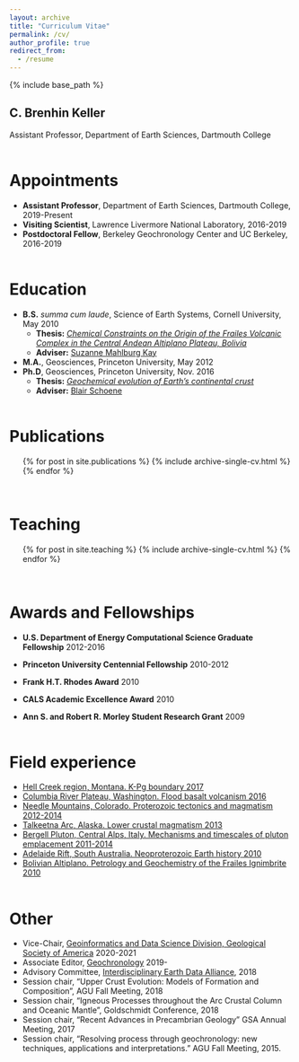 ```yaml
---
layout: archive
title: "Curriculum Vitae"
permalink: /cv/
author_profile: true
redirect_from:
  - /resume
---
```

{% include base_path %}

C. Brenhin Keller
---
Assistant Professor, Department of Earth Sciences, Dartmouth College
<br/><br/>

Appointments
======
* <b>Assistant Professor</b>, Department of Earth Sciences, Dartmouth College, 2019-Present
* <b>Visiting Scientist</b>, Lawrence Livermore National Laboratory, 2016-2019
* <b>Postdoctoral Fellow</b>, Berkeley Geochronology Center and UC Berkeley, 2016-2019
<br/><br/>

Education
======
* <b>B.S.</b> <i>summa cum laude</i>, Science of Earth Systems, Cornell University, May 2010
  * <b>Thesis:</b> [<i>Chemical Constraints on the Origin of the Frailes Volcanic Complex in the Central Andean Altiplano Plateau, Bolivia</i>](https://doi.org/10.31237/osf.io/y6kv4)
  * <b>Adviser:</b> [Suzanne Mahlburg Kay](https://scholar.google.com/citations?user=dPXx4dAAAAAJ&hl=en)
* <b>M.A.</b>, Geosciences, Princeton University, May 2012
* <b>Ph.D</b>, Geosciences, Princeton University, Nov. 2016
  * <b>Thesis:</b> [<i>Geochemical evolution of Earth’s continental crust</i>](https://doi.org/10.31237/osf.io/q7yra)
  * <b>Adviser:</b> [Blair Schoene](https://www.princeton.edu/geosciences/people/schoene/)
<br/><br/>

Publications
======
  <ul>{% for post in site.publications %}
    {% include archive-single-cv.html %}
  {% endfor %}</ul>
  <br/>

Teaching
======
  <ul>{% for post in site.teaching %}
    {% include archive-single-cv.html %}
  {% endfor %}</ul>
  <br/>

Awards and Fellowships
======
* <b>U.S. Department of Energy Computational Science Graduate Fellowship</b> 2012-2016<br/>

* <b>Princeton University Centennial Fellowship</b> 2010-2012<br/>

* <b>Frank H.T. Rhodes Award</b> 2010<br/>

* <b>CALS Academic Excellence Award</b> 2010<br/>

* <b>Ann S. and Robert R. Morley Student Research Grant</b> 2009
<br/><br/>

Field experience
======
* [<u>Hell Creek region, Montana. K-Pg boundary</u> 2017](/fieldwork/100-hell-creek-2017/)
* [<u>Columbia River Plateau, Washington. Flood basalt volcanism</u> 2016](/fieldwork/101-columbia-river-2016/)
* [<u>Needle Mountains, Colorado. Proterozoic tectonics and magmatism</u> 2012-2014](/fieldwork/105-needle-mountains-2014/)
* [<u>Talkeetna Arc, Alaska. Lower crustal magmatism</u> 2013](/fieldwork/106-talkeetna-2013/)
* [<u>Bergell Pluton, Central Alps, Italy. Mechanisms and timescales of pluton emplacement</u> 2011-2014](/fieldwork/109-bergell-2011/)
* [<u>Adelaide Rift, South Australia. Neoproterozoic Earth history</u> 2010](/fieldwork/110-flinders-2010/)
* [<u>Bolivian Altiplano. Petrology and Geochemistry of the Frailes Ignimbrite</u> 2010](/fieldwork/111-frailes-2010/)
<br/><br/>

Other
======
* Vice-Chair, [Geoinformatics and Data Science Division, Geological Society of America](https://community.geosociety.org/geoinformaticsdivision/home) 2020-2021
* Associate Editor, [Geochronology](https://www.geochronology.net/) 2019-
* Advisory Committee, [Interdisciplinary Earth Data Alliance](https://www.iedadata.org/), 2018
* Session chair, “Upper Crust Evolution: Models of Formation and Composition”, AGU Fall Meeting, 2018
* Session chair, “Igneous Processes throughout the Arc Crustal Column and Oceanic Mantle”, Goldschmidt Conference, 2018
* Session chair, “Recent Advances in Precambrian Geology” GSA Annual Meeting, 2017
* Session chair, “Resolving process through geochronology: new techniques, applications and interpretations.” AGU Fall Meeting, 2015.
